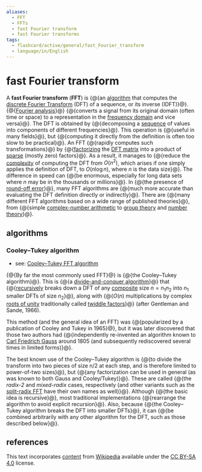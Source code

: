 ```yaml
---
aliases:
  - FFT
  - FFTs
  - fast Fourier transform
  - fast Fourier transforms
tags:
  - flashcard/active/general/fast_Fourier_transform
  - language/in/English
---
```


# fast Fourier transform

A __fast Fourier transform__ (__FFT__) is {@{an [algorithm](algorithm.md) that computes the [discrete Fourier Transform](discrete%20Fourier%20transform.md) (DFT) of a sequence, or its inverse (IDFT)}@}. {@{[Fourier analysis](Fourier%20analysis.md)}@} {@{converts a signal from its original domain (often time or space) to a representation in the [frequency domain](frequency%20domain.md) and vice versa}@}. The DFT is obtained by {@{decomposing a [sequence](sequence.md) of values into components of different frequencies}@}. This operation is {@{useful in many fields}@}, but {@{computing it directly from the definition is often too slow to be practical}@}. An FFT {@{rapidly computes such transformations}@} by {@{[factorizing](matrix%20decomposition.md) the [DFT matrix](DFT%20matrix.md) into a product of [sparse](sparse%20matrix.md) (mostly zero) factors}@}. As a result, it manages to {@{reduce the [complexity](computational%20complexity%20theory.md) of computing the DFT from $O(n^{2})$, which arises if one simply applies the definition of DFT, to $O(n\log n)$, where _n_ is the data size}@}. The difference in speed can {@{be enormous, especially for long data sets where _n_ may be in the thousands or millions}@}. In {@{the presence of [round-off error](round-off%20error.md)}@}, many FFT algorithms are {@{much more accurate than evaluating the DFT definition directly or indirectly}@}. There are {@{many different FFT algorithms based on a wide range of published theories}@}, from {@{simple [complex-number arithmetic](complex%20number.md) to [group theory](group%20theory.md) and [number theory](number%20theory.md)}@}. <!--SR:!2024-11-29,68,310!2025-04-07,164,310!2025-07-12,242,330!2025-05-05,184,310!2025-06-29,231,330!2024-12-02,70,310!2025-07-04,235,330!2024-11-27,65,310!2025-05-08,188,310!2024-11-25,63,310!2025-07-15,243,330!2025-05-06,181,310!2025-07-13,242,330!2025-05-12,185,310-->

## algorithms

### Cooley–Tukey algorithm

- see: [Cooley–Tukey FFT algorithm](Cooley–Tukey%20FFT%20algorithm.md)

{@{By far the most commonly used FFT}@} is {@{the Cooley–Tukey algorithm}@}. This is {@{a [divide-and-conquer algorithm](divide-and-conquer%20algorithm.md)}@} that {@{[recursively](recursion.md) breaks down a DFT of any [composite](composite%20number.md) size $n=n_{1}n_{2}$ into $n_{1}$ smaller DFTs of size $n_{2}$}@}, along with {@{$O(n)$ multiplications by complex [roots of unity](root%20of%20unity.md) traditionally called [twiddle factors](twiddle%20factor.md)}@} (after Gentleman and Sande, 1966). <!--SR:!2024-11-19,61,310!2024-11-15,57,310!2024-11-23,61,310!2025-06-05,212,330!2024-11-30,68,310-->

This method (and the general idea of an FFT) was {@{popularized by a publication of Cooley and Tukey in 1965}@}, but it was later discovered that those two authors had {@{independently re-invented an algorithm known to [Carl Friedrich Gauss](Carl%20Friedrich%20Gauss.md) around 1805 (and subsequently rediscovered several times in limited forms)}@}. <!--SR:!2025-01-31,102,290!2024-12-23,74,270-->

The best known use of the Cooley–Tukey algorithm is {@{to divide the transform into two pieces of size n/2 at each step, and is therefore limited to power-of-two sizes}@}, but {@{any factorization can be used in general (as was known to both Gauss and Cooley/Tukey)}@}. These are called {@{the _radix-2_ and _mixed-radix_ cases, respectively (and other variants such as the [split-radix FFT](Split-radix%20FFT%20algorithm.md) have their own names as well)}@}. Although {@{the basic idea is recursive}@}, most traditional implementations {@{rearrange the algorithm to avoid explicit recursion}@}. Also, because {@{the Cooley–Tukey algorithm breaks the DFT into smaller DFTs}@}, it can {@{be combined arbitrarily with any other algorithm for the DFT, such as those described below}@}. <!--SR:!2025-04-06,161,310!2025-04-11,166,310!2025-06-25,228,330!2025-04-06,145,290!2025-05-11,188,310!2024-12-05,73,310!2024-11-22,60,310-->

## references

This text incorporates [content](https://en.wikipedia.org/wiki/fast_Fourier_transform) from [Wikipedia](Wikipedia.md) available under the [CC BY-SA 4.0](https://creativecommons.org/licenses/by-sa/4.0/) license.
